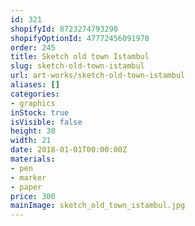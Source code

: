 ```yaml
---
id: 321
shopifyId: 8723274793290
shopifyOptionId: 47772456091978
order: 245
title: Sketch old town Istambul
slug: sketch-old-town-istambul
url: art-works/sketch-old-town-istambul
aliases: []
categories:
- graphics
inStock: true
isVisible: false
height: 30
width: 21
date: 2018-01-01T00:00:00Z
materials:
- pen
- marker
- paper
price: 300
mainImage: sketch_old_town_istambul.jpg
---
```

